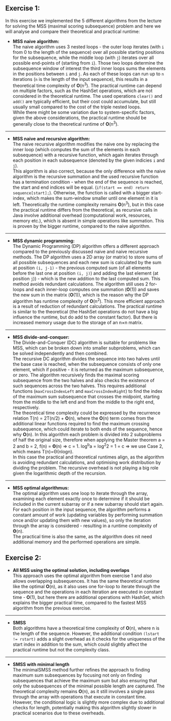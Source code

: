 ## Exercise 1:
In this exercise we implemented the 5 different algorithms from the lecture 
for solving the MSS (maximal scoring subsequence) problem and here we will analyse
and compare their theoretical and practical runtime: 

* **MSS naive algorithm:**  
The naive algorithm uses 3 nested loops - the outer loop iterates (with `i` from 
0 to the length of the sequence) over all possible starting positions for the 
subsequence, while the middle loop (with `j`) iterates over all possible end-points of 
(starting from `i`). Those two loops determine the subsequence window of interest 
the third inner loops sums the elements in the positions between `i` and `j`.
As each of these loops can run up to `n` iterations (`n` is the length of the input
sequence), this results in a theoretical time complexity of __O__(n<sup>3</sup>). 
The practical runtime can depend on multiple factors, such as the HashSet operations,
which are not considered in the theoretical runtime. The used operations `clear()` and `add()` 
are typically efficient, but their cost could accumulate, but still usually small compared to
the cost of the triple nested loops.  
While there might be some variation due to system-specific factors, given the above considerations,
the practical runtime should be generally close to the theoretical runtime of __O__(n<sup>3</sup>).  
----- 
* **MSS naive and recursive algorithm:**  
The naive recursive algorithm modifies the naive one by replacing the inner loop (which computes the
sum of the elements in each subsequence) with a recursive function, which again iterates through each 
position in each subsequence (denoted by the given indicies `i` and `j`).  
This algorithm is also correct, because the only difference with the naive algorithm is the recursive
summation and the used recursive function has a termination condition - when the end of the sequence is
reached, the start and end indices will be equal. (`if(start == end) return sequence[start];`). Otherwise, the 
function is called with a bigger start-index, which makes the sum-window smaller until one element in it is left.
Theoretically the runtime complexity remains __O__(n<sup>3</sup>), but in this case the practical runtime differs from
the theoretical, as recursive calls in Java involve additional overhead (computational work, resources, memory etc.), which 
is absent in simple operations like summation. This is proven by the bigger runtime, compared to the naive algorithm. 
---
* **MSS dynamic programming:**  
The Dynamic Programming (DP) algorithm offers a different approach compared to the previously discussed naive and naive
recursive methods. The DP algorithm uses a 2D array (or matrix) to store sums of all possible subsequences and each new sum
is calculated by the sum at position `(i, j-1)` - the previous computed sum (of all elements before the last one at position `(i, j)`) 
and adding the last element (at position `j`)) - which is the new addition to the last computed sum. This method avoids redundant calculations.
The algorithm still uses 2 for-loops and each inner-loop computes one summation (__O__(1)) and saves the new sum in the matrix (__O__(1)), which
is the reason why the DP algorithm has runtime complexity of __O__(n<sup>2</sup>). This more efficient approach is a result of reduction of redundant calculations. 
The practical runtime is similar to the theoretical (the HashSet operations do not have a big influence the runtime, but do add to the constant 
factor). But there is increased memory usage due to the storage of an n×n matrix. 
---  
* **MSS divide-and-conquer:**  
The Divide-and-Conquer (DC) algorithm is suitable for problems like MSS, which can be broken down into smaller subproblems, which
can be solved independently and then combined.  
The recursive DC algorithm divides the sequence into two halves until the base case is reached, when the subsequence consists of 
only one element, which if positive - it is returned as the maximum subsequence, or zero. The algorithm recursively finds the
maximal scoring subsequence from the two halves and also checks the existence of such sequences across the two halves. This 
requires additional functions (`maxCrossIndexLeft` and `maxCrossIndexRight`) to find the index of the maximum sum subsequence that 
crosses the midpoint, starting from the middle to the left end and from the middle to the right end, respectively.  
The theoretical time complexity could be expressed by the recurrence relation T(n) = 2T(n/2) + __O__(n), where the __O__(n) term 
comes from the additional linear functions required to find the maximum crossing subsequence, which could iterate to both ends
of the sequence, hence why __O__(n). In this algorithm each problem is divided into 2 subproblems of half the original size, therefore 
when applying the Master theorem a = 2 and b = 2, f(n) = __Θ__(n) => c = 1. log<sup>b</sup>a = log<sup>2</sup>2 = 1 = c => we use Case 2, which 
means T(n)=Θ(nlogn).  
In this case the practical and theoretical runtimes align, as the algorithm is avoiding redundant calculations, and optimising work
distribution by dividing the problem. The recursive overhead is not playing a big role given the logarithmic depth of the recursion.  
---
* **MSS optimal algorithmus:**  
The optimal algorithm uses one loop to iterate through the array, examining each element exactly once to determine if it should 
be included in the current subarray or if a new subarray should start again. For each position in the input sequence, the algorithm performs
a constant amount of work (updating variables by performing summation once and/or updating them with new values), so only the iteration through
the array is considered - resulting in a runtime complexity of __Θ__(n).  
The practical time is also the same, as the algorithm does nit need additional memory and the performed operations are simple. 

## Exercise 2:
* **All MSS using the optimal solution, including overlaps**  
This approach uses the optimal algorithm from exercise 1 and also allows overlapping subsequences. It has the same
theoretical runtime like the optimal __O__(n), as it also uses one for-loop to iterate through the sequence and the
operations in each iteration are executed in constant time - __O__(1), but here there are additional operations with HashSet, which
explains the bigger practical time, compared to the fastest MSS algorithm from the previous exercise. 
---
* **SMSS**  
Both algorithms have a theoretical time complexity of __O__(n), where n is the length of the sequence. However, the additional
condition `(lstart != rstart)` adds a slight overhead as it checks for the uniqueness of the start index in addition
to the sum, which could slightly affect the practical runtime but not the complexity class. 
---
* **SMSS with minimal length**  
The minimalSMSS method further refines the approach to finding maximum sum subsequences by focusing not only on finding 
subsequences that achieve the maximum sum but also ensuring that only the subsequences of the minimal possible length are
captured. The theoretical complexity remains __O__(n), as it still involves a single pass through the array with 
operations that execute in constant time. However, the conditional logic is slightly more complex due to additional checks
for length, potentially making this algorithm slightly slower in practical scenarios due to these overheads.   